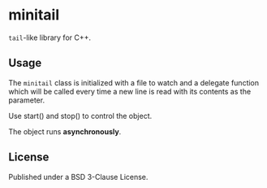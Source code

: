 minitail
===

`tail`-like library for C++.

Usage
---

The `minitail` class is initialized with a file to watch and a delegate function which will be called every time a new line is read with its contents as the parameter.

Use start() and stop() to control the object.

The object runs **asynchronously**.

License
---

Published under a BSD 3-Clause License.
